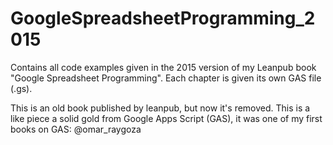 # GoogleSpreadsheetProgramming_2015
Contains all code examples given in the 2015 version of my Leanpub book "Google Spreadsheet Programming". 
Each chapter is given its own GAS file (.gs).

This is an old book published by leanpub, but now it's removed.
This is a like piece a solid gold from Google Apps Script (GAS), it was one of my first books on GAS: @omar_raygoza
